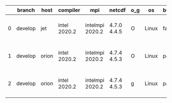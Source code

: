 |    | branch   | host   | compiler     | mpi             | netcdf      | o_g   | os    | build   | u_pass   | u_fail   | s_pass   | s_fail   | e_pass   | e_fail   |   nuopc_pass |   nuopc_fail | artifacts_hash                                                                                                                                          | modified                  |
|----|----------|--------|--------------|-----------------|-------------|-------|-------|---------|----------|----------|----------|----------|----------|----------|--------------|--------------|---------------------------------------------------------------------------------------------------------------------------------------------------------|---------------------------|
|  0 | develop  | jet    | intel 2020.2 | intelmpi 2020.2 | 4.7.0 4.4.5 | O     | Linux | fail    | fail     | fail     | fail     | fail     | fail     | fail     |            0 |           50 | [artifacts](https://github.com/esmf-org/esmf-test-artifacts/tree/bf12067ae14d3c1d20fbf3daa31a28a177f2de8f/develop/jet/intel/2020.2/O/intelmpi/2020.2)   | 2022-03-29 03:58:03 +0000 |
|  1 | develop  | orion  | intel 2020.2 | intelmpi 2020.2 | 4.7.4 4.5.3 | O     | Linux | pass    | 13647    | 0        | 49       | 0        | 80       | 0        |           50 |            0 | [artifacts](https://github.com/esmf-org/esmf-test-artifacts/tree/3cf16a0738d4f230a6b39639f22ec84283ff9eea/develop/orion/intel/2020.2/O/intelmpi/2020.2) | 2022-03-29 04:28:11 -0500 |
|  2 | develop  | orion  | intel 2020.2 | intelmpi 2020.2 | 4.7.4 4.5.3 | g     | Linux | pass    | 13647    | 0        | 49       | 0        | 80       | 0        |           50 |            0 | [artifacts](https://github.com/esmf-org/esmf-test-artifacts/tree/3cf16a0738d4f230a6b39639f22ec84283ff9eea/develop/orion/intel/2020.2/g/intelmpi/2020.2) | 2022-03-29 04:28:11 -0500 |